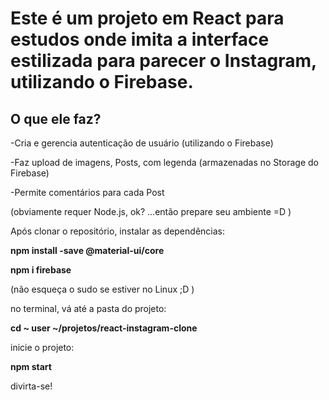 # Este é um projeto em React para estudos onde imita a interface estilizada para parecer o Instagram, utilizando o Firebase.

## O que ele faz?
-Cria e gerencia autenticação de usuário (utilizando o Firebase)

-Faz upload de imagens, Posts, com legenda (armazenadas no Storage do Firebase)

-Permite comentários para cada Post

(obviamente requer Node.js, ok? ...então prepare seu ambiente =D )

Após clonar o repositório, instalar as dependências:

**npm install -save @material-ui/core**

**npm i firebase**

(não esqueça o sudo se estiver no Linux ;D )

no terminal, vá até a pasta do projeto:

**cd ~ user ~/projetos/react-instagram-clone**

inicie o projeto:

**npm start**

divirta-se!
